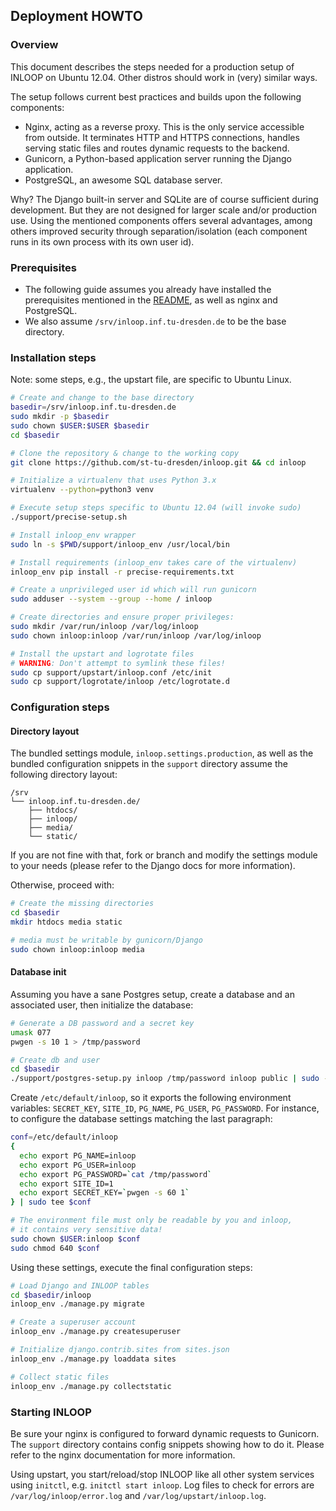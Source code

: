 ## Deployment HOWTO

### Overview
This document describes the steps needed for a production setup of INLOOP on
Ubuntu 12.04. Other distros should work in (very) similar ways.

The setup follows current best practices and builds upon the following
components:

* Nginx, acting as a reverse proxy. This is the only service accessible
  from outside. It terminates HTTP and HTTPS connections, handles serving
  static files and routes dynamic requests to the backend.
* Gunicorn, a Python-based application server running the Django application.
* PostgreSQL, an awesome SQL database server.

Why? The Django built-in server and SQLite are of course sufficient during
development. But they are not designed for larger scale and/or production
use. Using the mentioned components offers several advantages, among others
improved security through separation/isolation (each component runs in its
own process with its own user id).

### Prerequisites
* The following guide assumes you already have installed the prerequisites
  mentioned in the [README](README.md), as well as nginx and PostgreSQL.
* We also assume `/srv/inloop.inf.tu-dresden.de` to be the base directory.

### Installation steps
Note: some steps, e.g., the upstart file, are specific to Ubuntu Linux.
```bash
# Create and change to the base directory
basedir=/srv/inloop.inf.tu-dresden.de
sudo mkdir -p $basedir
sudo chown $USER:$USER $basedir
cd $basedir

# Clone the repository & change to the working copy
git clone https://github.com/st-tu-dresden/inloop.git && cd inloop

# Initialize a virtualenv that uses Python 3.x
virtualenv --python=python3 venv

# Execute setup steps specific to Ubuntu 12.04 (will invoke sudo)
./support/precise-setup.sh

# Install inloop_env wrapper
sudo ln -s $PWD/support/inloop_env /usr/local/bin

# Install requirements (inloop_env takes care of the virtualenv)
inloop_env pip install -r precise-requirements.txt

# Create a unprivileged user id which will run gunicorn
sudo adduser --system --group --home / inloop

# Create directories and ensure proper privileges:
sudo mkdir /var/run/inloop /var/log/inloop
sudo chown inloop:inloop /var/run/inloop /var/log/inloop

# Install the upstart and logrotate files
# WARNING: Don't attempt to symlink these files!
sudo cp support/upstart/inloop.conf /etc/init
sudo cp support/logrotate/inloop /etc/logrotate.d
```

### Configuration steps

#### Directory layout
The bundled settings module, `inloop.settings.production`, as well as the bundled
configuration snippets in the `support` directory assume the following directory
layout:

```
/srv
└── inloop.inf.tu-dresden.de/
    ├── htdocs/
    ├── inloop/
    ├── media/
    └── static/
```

If you are not fine with that, fork or branch and modify the settings module to your
needs (please refer to the Django docs for more information).

Otherwise, proceed with:

```bash
# Create the missing directories
cd $basedir
mkdir htdocs media static

# media must be writable by gunicorn/Django
sudo chown inloop:inloop media
```

#### Database init
Assuming you have a sane Postgres setup, create a database and an
associated user, then initialize the database:
```bash
# Generate a DB password and a secret key
umask 077
pwgen -s 10 1 > /tmp/password

# Create db and user
cd $basedir
./support/postgres-setup.py inloop /tmp/password inloop public | sudo -u postgres -i psql
```

Create `/etc/default/inloop`, so it exports the following environment variables:
`SECRET_KEY`, `SITE_ID`, `PG_NAME`, `PG_USER`, `PG_PASSWORD`. For instance, to
configure the database settings matching the last paragraph:

```bash
conf=/etc/default/inloop
{
  echo export PG_NAME=inloop
  echo export PG_USER=inloop
  echo export PG_PASSWORD=`cat /tmp/password`
  echo export SITE_ID=1
  echo export SECRET_KEY=`pwgen -s 60 1`
} | sudo tee $conf

# The environment file must only be readable by you and inloop,
# it contains very sensitive data!
sudo chown $USER:inloop $conf
sudo chmod 640 $conf
```

Using these settings, execute the final configuration steps:

```bash
# Load Django and INLOOP tables
cd $basedir/inloop
inloop_env ./manage.py migrate

# Create a superuser account
inloop_env ./manage.py createsuperuser

# Initialize django.contrib.sites from sites.json
inloop_env ./manage.py loaddata sites

# Collect static files
inloop_env ./manage.py collectstatic
```

### Starting INLOOP

Be sure your nginx is configured to forward dynamic requests to Gunicorn.
The `support` directory contains config snippets showing how to do it.
Please refer to the nginx documentation for more information.

Using upstart, you start/reload/stop INLOOP like all other system services
using `initctl`, e.g. `initctl start inloop`. Log files to check for errors
are `/var/log/inloop/error.log` and `/var/log/upstart/inloop.log`.
